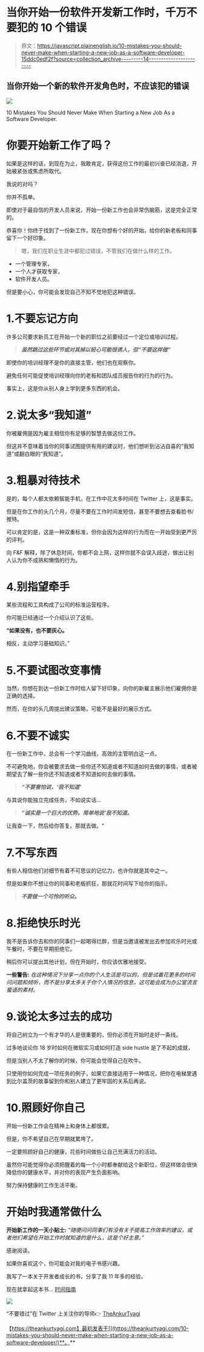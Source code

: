 # 当你开始一份软件开发新工作时，千万不要犯的 10 个错误

> 原文：<https://javascript.plainenglish.io/10-mistakes-you-should-never-make-when-starting-a-new-job-as-a-software-developer-15ddc0edf2f?source=collection_archive---------14----------------------->

## 当你开始一个新的软件开发角色时，不应该犯的错误

![](img/343b3bee4c772cf3b5069dc7f0b3debe.png)

10 Mistakes You Should Never Make When Starting a New Job As a Software Developer.

# 你要开始新工作了吗？

如果是这样的话，到现在为止，我敢肯定，获得这份工作的最初兴奋已经消退，开始被紧张或焦虑所取代。

我说的对吗？

你并不孤单。

即使对于最自信的开发人员来说，开始一份新工作也会非常伤脑筋，这是完全正常的。

恭喜你！你终于找到了一份新工作，现在你想有个好的开始，给你的新老板和同事留下一个好印象。

> 嗯，我们在职业生涯中都犯过错误，不管我们在做什么样的工作。

*   一个管理专家，
*   一个人才获取专家，
*   软件开发人员。

但是要小心，你可能会发现自己不知不觉地犯这种错误。

# 1.不要忘记方向

许多公司要求新员工在开始一个新的职位之前要经过一个定位或培训过程。

> ***虽然跳过这些环节或对其掉以轻心可能很诱人，但“不要这样做”***

即使你的培训经理不是你的直接主管，他们也在观察你。

避免任何可能促使培训经理向你的老板和团队成员报告你的行为的行为。

事实上，这是你从别人身上学到更多东西的机会。

# 2.说太多“我知道”

你被雇佣是因为雇主相信你有足够的智慧去做这份工作。

但这并不意味着当你的同事试图提供有用的建议时，他们想听到沾沾自喜的“我知道”或翻白眼的“我知道”。

# 3.粗暴对待技术

是的，每个人都太依赖智能手机，在工作中花太多时间在 Twitter 上，这是事实。

但是在你工作的头几个月，尽量不要在工作时间发短信，甚至不要想去查看脸书/推特。

可以肯定的是，这是一种双重标准，但你会因为这样的行为而在一开始受到更严厉的评判。

向 F&F 解释，除了休息时间，你都不会上网，这样你就不会误入歧途，做出让别人认为你不成熟和懒惰的行为。

# 4.别指望牵手

某些流程和工具构成了公司的标准运营程序。

你可能已经通过一个介绍认识了这些。

**“如果没有，也不要灰心。**

相反，主动学习基础知识。”

# 5.不要试图改变事情

当然，你想在到达一份新工作时给人留下好印象，向你的新雇主展示他们雇佣你是正确的选择。

然而，在你的头几周提出建议策略，可能不是最好的展示方式。

# 6.不要不诚实

在一份新工作中，总会有一个学习曲线，高效的主管明白这一点。

不可避免地，你会被要求去做一些你还不知道或者不知道如何去做的事情，或者被期望去了解一些你还不知道或者不知道如何去做的事情。

> ***“不要害怕说，‘我不知道’***

与其说你能独立完成任务，不如说实话…

> ***“诚实是一个巨大的优势。简单地说‘我不知道。***

让我查一下，然后给你答复。那就去做。"

# 7.不写东西

有些人相信他们对细节有着不可思议的记忆力，也许你就是其中之一。

但是如果你不想让你的同事和老板抓狂，那就花时间写下给你的指示。

> ***不要做一个可怜的听众。***

# 8.拒绝快乐时光

我不是告诉你去和你的同事们一起喝得烂醉，但是当邀请被发出去参加欢乐时光或午餐时，不要在早期拒绝它。

稍后你可以提出其他计划，但在开始时，你应该优雅地接受。

**一些警告:** *在这种情况下分享一点你的个人生活是可以的，但是试着花更多的时间问问题和倾听，而不是分享太多关于你个人情况的信息，这可能会成为办公室流言蜚语的素材。*

# 9.谈论太多过去的成功

将自己树立为一个有才华的人是很重要的，但你必须在开始时走好一条线。

过多地谈论你 18 岁时如何在微软实习或如何打造 side hustle 是了不起的成就，

但是当别人不太了解你的时候，你可能会觉得自己在吹牛。

只使用你如何完成一项任务的例子，如果它直接适用于一种情况，把你在电梯里遇到比尔盖茨的故事留到你和别人建立了更牢固的关系后再说。

# 10.照顾好你自己

开始一份新工作会在精神上和身体上都很累。

但是，你不希望自己在早期就累垮了。

一定要照顾好自己的健康，花些时间做些让自己充满活力的活动。

虽然你可能觉得你必须把醒着的每一个小时都奉献给这个新职位，但这样做会很快降低你的健康水平，并对你的表现产生负面影响。

努力保持健康的工作生活平衡。

# 开始时我通常做什么

**开始新工作的一天小贴士:** *“随便问问同事们有没有关于提高工作效率的建议，或者他们希望在开始工作时就知道的是什么，这是个好主意。”*

感谢阅读。

如果你喜欢这个，你可能会对我的电子书感兴趣。

我写了一本关于开发者成长的书，分享了我 11 年多的经验。

现在就拿起这本书… [时间指南](https://gumroad.com/l/nextgendev/grow)

![](img/398b24cb1c5cc61511a8476f42fbb1c3.png)

“不要错过”在 Twitter 上关注你的导师👉 [TheAnkurTyagi](https://twitter.com/TheAnkurTyagi)

【https://theankurtyagi.com】最初发表于[](https://theankurtyagi.com/10-mistakes-you-should-never-make-when-starting-a-new-job-as-a-software-developer/)**。**
